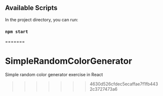 ## Available Scripts

In the project directory, you can run:

### `npm start`

=======
# SimpleRandomColorGenerator
Simple random color generator exercise in React
>>>>>>> 4630d526cfdec5ecaffae7f1fb4432c3727473a6
